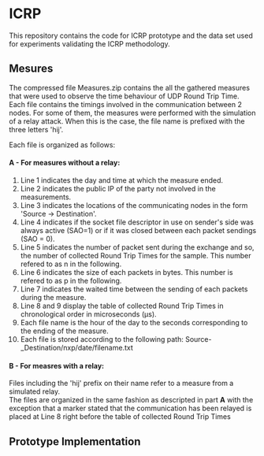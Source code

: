 ICRP
====
This repository contains the code for ICRP prototype and the data set used for experiments validating the ICRP methodology.

Mesures
-------
The compressed file Measures.zip contains the all the gathered measures that were used to observe the time behaviour of UDP Round Trip Time.  
Each file contains the timings involved in the communication between 2 nodes. For some of them, the measures were performed with the simulation of a relay attack. When this is the case, the file name is prefixed with the three letters 'hij'.

Each file is organized as follows:  
#### A - For measures without a relay:  
  1. Line 1 indicates the day and time at which the measure ended.  
  2. Line 2 indicates the public IP of the party not involved in the measurements.  
  3. Line 3 indicates the locations of the communicating nodes in the form 'Source -> Destination'.  
  4. Line 4 indicates if the socket file descriptor in use on sender's side was always active (SAO=1) or if it was closed between each packet sendings (SAO = 0).  
  5. Line 5 indicates the number of packet sent during the exchange and so, the number of collected Round Trip Times for the sample. This number refered to as n in the following.  
  6. Line 6 indicates the size of each packets in bytes. This number is refered to as p in the following.  
  7. Line 7 indicates the waited time between the sending of each packets during the measure.
  8. Line 8 and 9 display the table of collected Round Trip Times in chronological order in microseconds (µs).  
  9. Each file name is the hour of the day to the seconds corresponding to the ending of the measure.  
  10. Each file is stored according to the following path: Source-\_Destination/nxp/date/filename.txt  
#### B - For measres with a relay:  
Files including the 'hij' prefix on their name refer to a measure from a simulated relay.  
The files are organized in the same fashion as descripted in part **A** with the exception that a marker stated that the communication has been relayed is placed at Line 8 right before the table of collected Round Trip Times  

Prototype Implementation
------------------------
